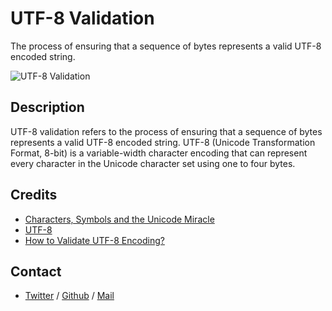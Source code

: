# UTF-8 Validation 
The process of ensuring that a sequence of bytes represents a valid UTF-8 encoded string.

![UTF-8 Validation](https://helloacm.com/wp-content/uploads/2019/05/bart-simpson-utf8.png)

## Description
UTF-8 validation refers to the process of ensuring that a sequence of bytes represents a valid UTF-8 encoded string. UTF-8 (Unicode Transformation Format, 8-bit) is a variable-width character encoding that can represent every character in the Unicode character set using one to four bytes.

## Credits
 * [Characters, Symbols and the Unicode Miracle](https://www.youtube.com/watch?v=MijmeoH9LT4)
 * [UTF-8](https://en.wikipedia.org/wiki/UTF-8)
 * [How to Validate UTF-8 Encoding?](https://helloacm.com/how-to-validate-utf-8-encoding-the-simple-utf-8-validation-algorithm/)

## Contact
 * [Twitter](https://www.twitter.com/sakhilelindah) / [Github](https://github.com/sakhi-4096) / [Mail](mailto:sakhilelindah@protonmail.com)
